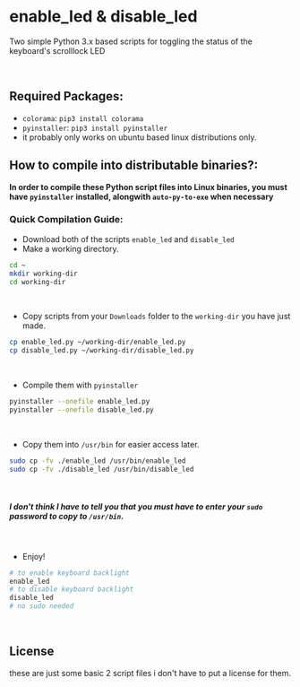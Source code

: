 # enable_led & disable_led <br>
Two simple Python 3.x based scripts for toggling the status of the keyboard's scrolllock LED <br>

<br>

## Required Packages: <br>
* `colorama`: `pip3 install colorama`
* `pyinstaller`: `pip3 install pyinstaller`
* it probably only works on ubuntu based linux distributions only.



## How to compile into distributable binaries?: <br>
**In order to compile these Python script files into Linux binaries, you must have `pyinstaller` installed, alongwith `auto-py-to-exe` when necessary** <br>

### Quick Compilation Guide: <br>
* Download both of the scripts `enable_led` and `disable_led` <br>
* Make a working directory. <br>
```sh
cd ~
mkdir working-dir
cd working-dir
``` 
<br>

* Copy scripts from your `Downloads` folder to the `working-dir` you have just made. <br>
```sh
cp enable_led.py ~/working-dir/enable_led.py
cp disable_led.py ~/working-dir/disable_led.py
```
<br>

* Compile them with `pyinstaller` <br>

```sh
pyinstaller --onefile enable_led.py
pyinstaller --onefile disable_led.py
```
<br>

* Copy them into `/usr/bin` for easier access later. <br>

```sh
sudo cp -fv ./enable_led /usr/bin/enable_led
sudo cp -fv ./disable_led /usr/bin/disable_led
```

<br>

##### **I don't think I have to tell you that you must have to enter your `sudo` password to copy to `/usr/bin`.**

<br>

* Enjoy! <br>

```sh
# to enable keyboard backlight
enable_led 
# to disable keyboard backlight
disable_led
# no sudo needed
```

<br>


## License <br>
these are just some basic 2 script files i don't have to put a license for them.
